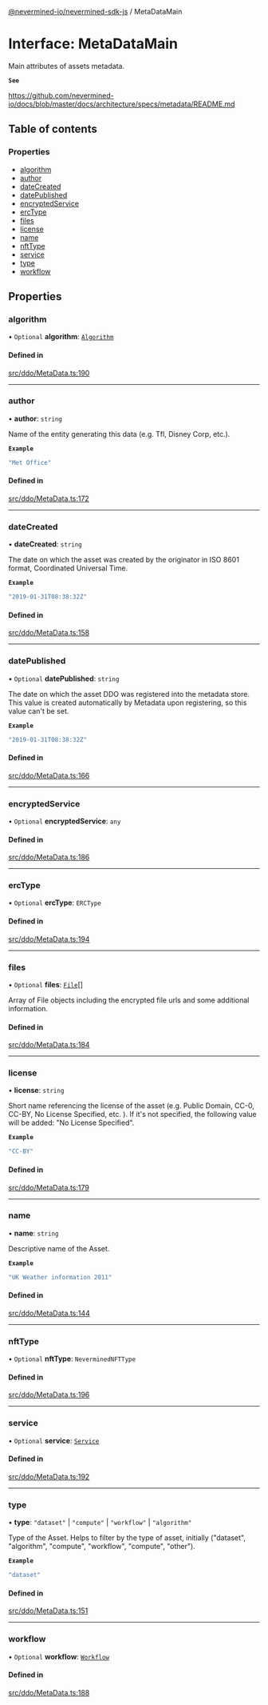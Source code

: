 [@nevermined-io/nevermined-sdk-js](../code-reference.md) / MetaDataMain

# Interface: MetaDataMain

Main attributes of assets metadata.

**`See`**

https://github.com/nevermined-io/docs/blob/master/docs/architecture/specs/metadata/README.md

## Table of contents

### Properties

- [algorithm](MetaDataMain.md#algorithm)
- [author](MetaDataMain.md#author)
- [dateCreated](MetaDataMain.md#datecreated)
- [datePublished](MetaDataMain.md#datepublished)
- [encryptedService](MetaDataMain.md#encryptedservice)
- [ercType](MetaDataMain.md#erctype)
- [files](MetaDataMain.md#files)
- [license](MetaDataMain.md#license)
- [name](MetaDataMain.md#name)
- [nftType](MetaDataMain.md#nfttype)
- [service](MetaDataMain.md#service)
- [type](MetaDataMain.md#type)
- [workflow](MetaDataMain.md#workflow)

## Properties

### algorithm

• `Optional` **algorithm**: [`Algorithm`](Algorithm.md)

#### Defined in

[src/ddo/MetaData.ts:190](https://github.com/nevermined-io/sdk-js/blob/be45ac6/src/ddo/MetaData.ts#L190)

___

### author

• **author**: `string`

Name of the entity generating this data (e.g. Tfl, Disney Corp, etc.).

**`Example`**

```ts
"Met Office"
```

#### Defined in

[src/ddo/MetaData.ts:172](https://github.com/nevermined-io/sdk-js/blob/be45ac6/src/ddo/MetaData.ts#L172)

___

### dateCreated

• **dateCreated**: `string`

The date on which the asset was created by the originator in
ISO 8601 format, Coordinated Universal Time.

**`Example`**

```ts
"2019-01-31T08:38:32Z"
```

#### Defined in

[src/ddo/MetaData.ts:158](https://github.com/nevermined-io/sdk-js/blob/be45ac6/src/ddo/MetaData.ts#L158)

___

### datePublished

• `Optional` **datePublished**: `string`

The date on which the asset DDO was registered into the metadata store.
This value is created automatically by Metadata upon registering,
so this value can't be set.

**`Example`**

```ts
"2019-01-31T08:38:32Z"
```

#### Defined in

[src/ddo/MetaData.ts:166](https://github.com/nevermined-io/sdk-js/blob/be45ac6/src/ddo/MetaData.ts#L166)

___

### encryptedService

• `Optional` **encryptedService**: `any`

#### Defined in

[src/ddo/MetaData.ts:186](https://github.com/nevermined-io/sdk-js/blob/be45ac6/src/ddo/MetaData.ts#L186)

___

### ercType

• `Optional` **ercType**: `ERCType`

#### Defined in

[src/ddo/MetaData.ts:194](https://github.com/nevermined-io/sdk-js/blob/be45ac6/src/ddo/MetaData.ts#L194)

___

### files

• `Optional` **files**: [`File`](File.md)[]

Array of File objects including the encrypted file urls and some additional information.

#### Defined in

[src/ddo/MetaData.ts:184](https://github.com/nevermined-io/sdk-js/blob/be45ac6/src/ddo/MetaData.ts#L184)

___

### license

• **license**: `string`

Short name referencing the license of the asset (e.g. Public Domain, CC-0, CC-BY, No License Specified, etc. ).
If it's not specified, the following value will be added: "No License Specified".

**`Example`**

```ts
"CC-BY"
```

#### Defined in

[src/ddo/MetaData.ts:179](https://github.com/nevermined-io/sdk-js/blob/be45ac6/src/ddo/MetaData.ts#L179)

___

### name

• **name**: `string`

Descriptive name of the Asset.

**`Example`**

```ts
"UK Weather information 2011"
```

#### Defined in

[src/ddo/MetaData.ts:144](https://github.com/nevermined-io/sdk-js/blob/be45ac6/src/ddo/MetaData.ts#L144)

___

### nftType

• `Optional` **nftType**: `NeverminedNFTType`

#### Defined in

[src/ddo/MetaData.ts:196](https://github.com/nevermined-io/sdk-js/blob/be45ac6/src/ddo/MetaData.ts#L196)

___

### service

• `Optional` **service**: [`Service`](Service.md)

#### Defined in

[src/ddo/MetaData.ts:192](https://github.com/nevermined-io/sdk-js/blob/be45ac6/src/ddo/MetaData.ts#L192)

___

### type

• **type**: ``"dataset"`` \| ``"compute"`` \| ``"workflow"`` \| ``"algorithm"``

Type of the Asset. Helps to filter by the type of asset,
initially ("dataset", "algorithm", "compute", "workflow", "compute", "other").

**`Example`**

```ts
"dataset"
```

#### Defined in

[src/ddo/MetaData.ts:151](https://github.com/nevermined-io/sdk-js/blob/be45ac6/src/ddo/MetaData.ts#L151)

___

### workflow

• `Optional` **workflow**: [`Workflow`](Workflow.md)

#### Defined in

[src/ddo/MetaData.ts:188](https://github.com/nevermined-io/sdk-js/blob/be45ac6/src/ddo/MetaData.ts#L188)
